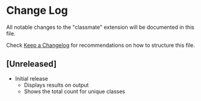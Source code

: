 # Change Log
All notable changes to the "classmate" extension will be documented in this file.

Check [Keep a Changelog](http://keepachangelog.com/) for recommendations on how to structure this file.

## [Unreleased]
- Initial release
    - Displays results on output
    - Shows the total count for unique classes